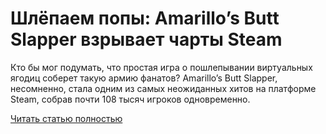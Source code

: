 # Шлёпаем попы: Amarillo’s Butt Slapper взрывает чарты Steam



Кто бы мог подумать, что простая игра о пошлепывании виртуальных ягодиц соберет такую армию фанатов? Amarillo’s Butt Slapper, несомненно, стала одним из самых неожиданных хитов на платформе Steam, собрав почти 108 тысяч игроков одновременно.

[Читать статью полностью](https://xyberbara.com/gaming/amarillos-butt-slapper/)
